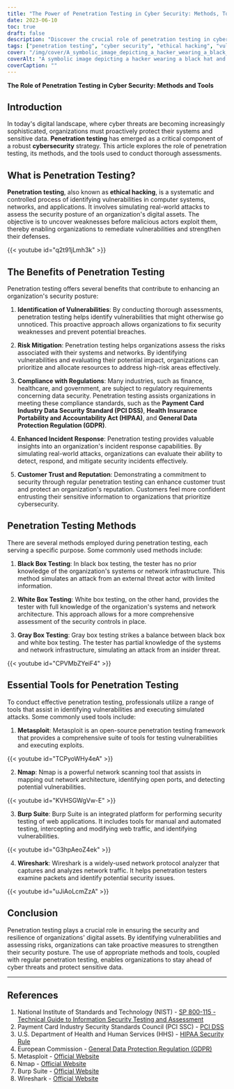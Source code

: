 ```yaml
---
title: "The Power of Penetration Testing in Cyber Security: Methods, Tools, and Best Practices"
date: 2023-06-10
toc: true
draft: false
description: "Discover the crucial role of penetration testing in cyber security and learn about effective methods, essential tools, and best practices."
tags: ["penetration testing", "cyber security", "ethical hacking", "vulnerabilities", "risk mitigation", "compliance", "incident response", "customer trust", "black box testing", "white box testing", "gray box testing", "Metasploit", "Nmap", "Burp Suite", "Wireshark", "network scanning", "web application security", "data protection", "cyber threat prevention", "digital security assessment", "security posture enhancement", "network protocol analyzer", "cybersecurity strategy", "system vulnerabilities", "defense strengthening", "digital asset protection", "penetration testing benefits", "cybersecurity best practices", "regulatory compliance", "customer data security"]
cover: "/img/cover/A_symbolic_image_depicting_a_hacker_wearing_a_black_hat.png"
coverAlt: "A symbolic image depicting a hacker wearing a black hat and typing on a computer, while a shield with a lock protects a network in the background."
coverCaption: ""
---
```


**The Role of Penetration Testing in Cyber Security: Methods and Tools**

## Introduction

In today's digital landscape, where cyber threats are becoming increasingly sophisticated, organizations must proactively protect their systems and sensitive data. **Penetration testing** has emerged as a critical component of a robust **cybersecurity** strategy. This article explores the role of penetration testing, its methods, and the tools used to conduct thorough assessments.

## What is Penetration Testing?

**Penetration testing**, also known as **ethical hacking**, is a systematic and controlled process of identifying vulnerabilities in computer systems, networks, and applications. It involves simulating real-world attacks to assess the security posture of an organization's digital assets. The objective is to uncover weaknesses before malicious actors exploit them, thereby enabling organizations to remediate vulnerabilities and strengthen their defenses.

{{< youtube id="q2t91jLmh3k" >}}

## The Benefits of Penetration Testing

Penetration testing offers several benefits that contribute to enhancing an organization's security posture:

1. **Identification of Vulnerabilities**: By conducting thorough assessments, penetration testing helps identify vulnerabilities that might otherwise go unnoticed. This proactive approach allows organizations to fix security weaknesses and prevent potential breaches.

2. **Risk Mitigation**: Penetration testing helps organizations assess the risks associated with their systems and networks. By identifying vulnerabilities and evaluating their potential impact, organizations can prioritize and allocate resources to address high-risk areas effectively.

3. **Compliance with Regulations**: Many industries, such as finance, healthcare, and government, are subject to regulatory requirements concerning data security. Penetration testing assists organizations in meeting these compliance standards, such as the **Payment Card Industry Data Security Standard (PCI DSS)**, **Health Insurance Portability and Accountability Act (HIPAA)**, and **General Data Protection Regulation (GDPR)**.

4. **Enhanced Incident Response**: Penetration testing provides valuable insights into an organization's incident response capabilities. By simulating real-world attacks, organizations can evaluate their ability to detect, respond, and mitigate security incidents effectively.

5. **Customer Trust and Reputation**: Demonstrating a commitment to security through regular penetration testing can enhance customer trust and protect an organization's reputation. Customers feel more confident entrusting their sensitive information to organizations that prioritize cybersecurity.

## Penetration Testing Methods

There are several methods employed during penetration testing, each serving a specific purpose. Some commonly used methods include:

1. **Black Box Testing**: In black box testing, the tester has no prior knowledge of the organization's systems or network infrastructure. This method simulates an attack from an external threat actor with limited information.

2. **White Box Testing**: White box testing, on the other hand, provides the tester with full knowledge of the organization's systems and network architecture. This approach allows for a more comprehensive assessment of the security controls in place.

3. **Gray Box Testing**: Gray box testing strikes a balance between black box and white box testing. The tester has partial knowledge of the systems and network infrastructure, simulating an attack from an insider threat.

{{< youtube id="CPVMbZYeiF4" >}}

## Essential Tools for Penetration Testing

To conduct effective penetration testing, professionals utilize a range of tools that assist in identifying vulnerabilities and executing simulated attacks. Some commonly used tools include:

1. **Metasploit**: Metasploit is an open-source penetration testing framework that provides a comprehensive suite of tools for testing vulnerabilities and executing exploits.

{{< youtube id="TCPyoWHy4eA" >}}

2. **Nmap**: Nmap is a powerful network scanning tool that assists in mapping out network architecture, identifying open ports, and detecting potential vulnerabilities.

{{< youtube id="KVHSGWgVw-E" >}}

3. **Burp Suite**: Burp Suite is an integrated platform for performing security testing of web applications. It includes tools for manual and automated testing, intercepting and modifying web traffic, and identifying vulnerabilities.

{{< youtube id="G3hpAeoZ4ek" >}}

4. **Wireshark**: Wireshark is a widely-used network protocol analyzer that captures and analyzes network traffic. It helps penetration testers examine packets and identify potential security issues.

{{< youtube id="uJiAoLcmZzA" >}}

## Conclusion

Penetration testing plays a crucial role in ensuring the security and resilience of organizations' digital assets. By identifying vulnerabilities and assessing risks, organizations can take proactive measures to strengthen their security posture. The use of appropriate methods and tools, coupled with regular penetration testing, enables organizations to stay ahead of cyber threats and protect sensitive data.

______

## References

1. National Institute of Standards and Technology (NIST) - [SP 800-115 - Technical Guide to Information Security Testing and Assessment](https://doi.org/10.6028/NIST.SP.800-115)
2. Payment Card Industry Security Standards Council (PCI SSC) - [PCI DSS](https://www.pcisecuritystandards.org/document_library)
3. U.S. Department of Health and Human Services (HHS) - [HIPAA Security Rule](https://www.hhs.gov/hipaa/for-professionals/security/index.html)
4. European Commission - [General Data Protection Regulation (GDPR)](https://ec.europa.eu/info/law/law-topic/data-protection_en)
5. Metasploit - [Official Website](https://www.metasploit.com/)
6. Nmap - [Official Website](https://nmap.org/)
7. Burp Suite - [Official Website](https://portswigger.net/burp)
8. Wireshark - [Official Website](https://www.wireshark.org/)


